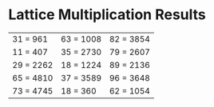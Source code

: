 # Lattice Multiplication Results

|   |   |   |
|---|---|---|
| 31 = 961 | 63 = 1008 | 82 = 3854 |
| 11 = 407 | 35 = 2730 | 79 = 2607 |
| 29 = 2262 | 18 = 1224 | 89 = 2136 |
| 65 = 4810 | 37 = 3589 | 96 = 3648 |
| 73 = 4745 | 18 = 360 | 62 = 1054 |
